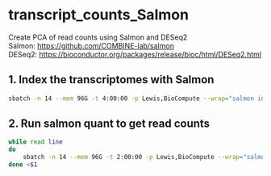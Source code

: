 # transcript_counts_Salmon
Create PCA of read counts using Salmon and DESeq2  
	Salmon: https://github.com/COMBINE-lab/salmon  
	DESeq2: https://bioconductor.org/packages/release/bioc/html/DESeq2.html


## 1. Index the transcriptomes with Salmon
```bash
sbatch -n 14 --mem 96G -t 4:00:00 -p Lewis,BioCompute --wrap="salmon index -t pan_trans_cds.fa -i pan_trans_cds_index -k 31 --keepDuplicates -p 14"
```
## 2. Run salmon quant to get read counts  
```bash
while read line
do
	sbatch -n 14 --mem 96G -t 2:00:00 -p Lewis,BioCompute --wrap="salmon quant -l A -i ../pan_trans_cds_index -1 '$line'.pair_1.fq.gz -2 '$line'.pair_2.fq.gz -o quants/'$line'_quant -p 14 --seqBias --validateMappings"
done <$1 
```
